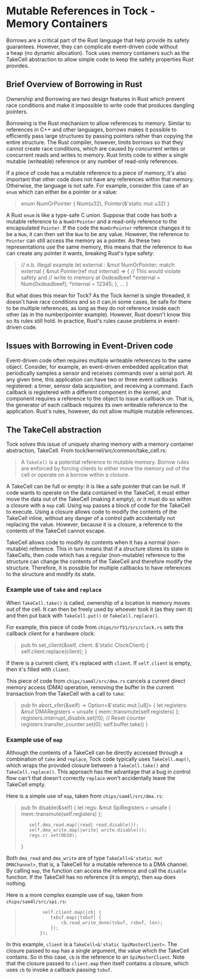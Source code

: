 # Mutable References in Tock - Memory Containers

Borrows are a critical part of the Rust language that help provide its
safety guarantees. However, they can complicate event-driven code without  
a heap (no dynamic allocation). Tock uses memory containers
such as the TakeCell abstraction to allow simple code to keep
the safety properties Rust provides.

## Brief Overview of Borrowing in Rust 
Ownership and Borrowing are two design features in Rust which 
prevent race conditions and make it impossible to write code that produces
dangling pointers.

Borrowing is the Rust mechanism to allow references to
memory. Similar to references in C++ and other languages, borrows makes
it possible to efficiently pass large structures by passing pointers
rather than copying the entire structure.  The Rust compiler, however,
limits borrows so that they cannot create race conditions, which are
caused by concurrent writes or concurrent reads and writes to
memory. Rust limits code to either a single mutable (writeable)
reference or any number of read-only references.

If a piece of code has a mutable reference to a piece of memory, it's
also important that other code does not have any references within
that memory. Otherwise, the language is not safe. For example, consider
this case of an `enum` which can either be a pointer or a value:

>enum NumOrPointer {
>  Num(u32),
>  Pointer(&'static mut u32)
>}

A Rust `enum` is like a type-safe C union. Suppose that code has
both a mutable reference to a `NumOrPointer` and a read-only reference
to the encapsulated `Pointer`. If the code the `NumOrPointer` reference
changes it to be a `Num`, it can then set the `Num` to be any value.
However, the reference to `Pointer` can still access the memory as a
pointer. As these two representations use the same memory, this means
that the reference to `Num` can create any pointer it wants, breaking
Rust's type safety:

>  // n.b. illegal example
>  let external : &mut NumOrPointer;
>  match external {
>    &mut Pointer(ref mut internal) => {
>      // This would violate safety and
>      // write to memory at 0xdeadbeef
>      *external = Num(0xdeadbeef);
>      *internal = 12345;
>    },
>    ...
>  }

But what does this mean for Tock? As the Tock kernel is single
threaded, it doesn't have race conditions and so it can,in some
cases, be safe for there to be multiple references, as long as they
do not reference inside each other (as in the number/pointer example).
However, Rust doesn't know this so its rules still hold. In practice,
Rust's rules cause problems in event-driven code.

## Issues with Borrowing in Event-Driven code

Event-driven code often requires multiple writeable references to
the same object. Consider, for example, an event-driven embedded
application that periodically samples a sensor and receives commands
over a serial port. At any given time, this application can have two
or three event callbacks registered: a timer, sensor data acquisition,
and receiving a command. Each callback is registered with a different
component in the kernel, and component requires a reference to the
object to issue a callback on. That is, the generator of each callback
requires its own writeable reference to the application. Rust's
rules, however, do not allow multiple mutable references.

## The TakeCell abstraction

Tock solves this issue of uniquely sharing memory with a memory
container abstraction, TakeCell.
From tock/kernel/src/common/take_cell.rs:

> A `TakeCell` is a potential reference to mutable memory. Borrow rules are
> enforced by forcing clients to either move the memory out of the cell or
> operate on a borrow within a closure.

A TakeCell can be full or empty: it is like a safe pointer that can be
null. If code wants to operate on the data contained in the TakeCell,
it must either move the data out of the TakeCell (making it empty), or
it must do so within a closure with a `map` call. Using `map` passes a
block of code for the TakeCell to execute.  Using a closure allows
code to modify the contents of the TakeCell inline, without any danger
of a control path accidentally not replacing the value. However,
because it is a closure, a reference to the contents of the TakeCell
cannot escape.

TakeCell allows code to modify its contents when it has a normal
(non-mutable) reference. This in turn means that if a structure
stores its state in TakeCells, then code which has a regular
(non-mutable) reference to the structure can change the contents
of the TakeCell and therefore modify the structure. Therefore,
it is possible for multiple callbacks to have references to
the structure and modify its state.

### Example use of `take` and `replace`

When `TakeCell.take()` is called, ownership of a location in memory
moves out of the cell. It can then be freely used by whoever took it
(as they own it) and then put back with `TakeCell.put()` or
`TakeCell.replace()`.

For example, this piece of code from `chips/nrf51/src/clock.rs`
sets the callback client for a hardware clock:

>    pub fn set_client(&self, client: &'static ClockClient) {
>        self.client.replace(client);
>    }

If there is a current client, it's replaced with `client`. If
`self.client` is empty, then it's filled with `client`.

This piece of code from `chips/sam4l/src/dma.rs` cancels a
current direct memory access (DMA) operation, removing the
buffer in the current transaction from the TakeCell with a
call to `take`:

>    pub fn abort_xfer(&self) -> Option<&'static mut [u8]> {
>        let registers: &mut DMARegisters = unsafe { mem::transmute(self.registers) };
>        registers.interrupt_disable.set(!0);
>        // Reset counter
>        registers.transfer_counter.set(0);
>        self.buffer.take()
>    }


### Example use of `map`

Although the contents of a TakeCell can be directly accessed through
a combination of `take` and `replace`, Tock code typically uses
`TakeCell.map()`, which wraps the provided closure between a
`TakeCell.take()` and `TakeCell.replace()`. This approach has the
advantage that a bug in control flow can't that doesn't correctly
`replace` won't accidentally leave the TakeCell empty.

Here is a simple use of `map`, taken from `chips/sam4l/src/dma.rs`:

>    pub fn disable(&self) {
>        let regs: &mut SpiRegisters = unsafe { mem::transmute(self.registers) };
>
>        self.dma_read.map(|read| read.disable());
>        self.dma_write.map(|write| write.disable());
>        regs.cr.set(0b10);
>    }

Both `dma_read` and `dma_write` are of type `TakeCell<&'static mut DMAChannel>`,
that is, a TakeCell for a mutable reference to a DMA channel. By calling `map`,
the function can access the reference and call the `disable` function. If
the TakeCell has no reference (it is empty), then `map` does nothing.

Here is a more complex example use of `map`, taken from `chips/sam4l/src/spi.rs`:

>             self.client.map(|cb| {
>                txbuf.map(|txbuf| {
>                    cb.read_write_done(txbuf, rxbuf, len);
>                });
>            });

In this example, `client` is a `TakeCell<&'static SpiMasterClient>`.
The closure passed to `map` has a single argument, the value which the
TakeCell contains. So in this case, `cb` is the reference to an
`SpiMasterClient`. Note that the closure passed to `client.map` then
itself contains a closure, which uses `cb` to invoke a callback passing
`txbuf`.

